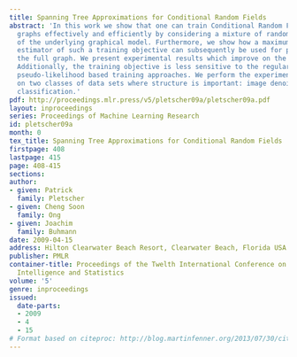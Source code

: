 ```yaml
---
title: Spanning Tree Approximations for Conditional Random Fields
abstract: 'In this work we show that one can train Conditional Random Fields of intractable
  graphs effectively and efficiently by considering a mixture of random spanning trees
  of the underlying graphical model. Furthermore, we show how a maximum-likelihood
  estimator of such a training objective can subsequently be used for prediction on
  the full graph. We present experimental results which improve on the state-of-the-art.
  Additionally, the training objective is less sensitive to the regularization than
  pseudo-likelihood based training approaches. We perform the experimental validation
  on two classes of data sets where structure is important: image denoising and multilabel
  classification.'
pdf: http://proceedings.mlr.press/v5/pletscher09a/pletscher09a.pdf
layout: inproceedings
series: Proceedings of Machine Learning Research
id: pletscher09a
month: 0
tex_title: Spanning Tree Approximations for Conditional Random Fields
firstpage: 408
lastpage: 415
page: 408-415
sections: 
author:
- given: Patrick
  family: Pletscher
- given: Cheng Soon
  family: Ong
- given: Joachim
  family: Buhmann
date: 2009-04-15
address: Hilton Clearwater Beach Resort, Clearwater Beach, Florida USA
publisher: PMLR
container-title: Proceedings of the Twelth International Conference on Artificial
  Intelligence and Statistics
volume: '5'
genre: inproceedings
issued:
  date-parts:
  - 2009
  - 4
  - 15
# Format based on citeproc: http://blog.martinfenner.org/2013/07/30/citeproc-yaml-for-bibliographies/
---
```

